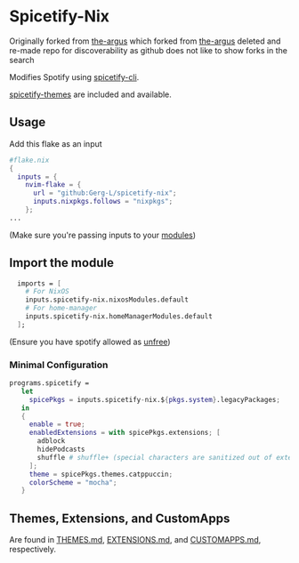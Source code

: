 # Spicetify-Nix

Originally forked from [the-argus](https://github.com/the-argus/spicetify-nix)
which forked from [the-argus](https://github.com/pietdevries94/spicetify-nix)
deleted and re-made repo for discoverability as github does not like to show forks in the search


Modifies Spotify using [spicetify-cli](https://github.com/spicetify/spicetify-cli).

[spicetify-themes](https://github.com/spicetify/spicetify-themes) are
included and available.

## Usage

Add this flake as an input
```nix
#flake.nix
{
  inputs = {
    nvim-flake = {
      url = "github:Gerg-L/spicetify-nix";
      inputs.nixpkgs.follows = "nixpkgs";
    };
...
```
(Make sure you're passing inputs to your [modules](https://blog.nobbz.dev/posts/2022-12-12-getting-inputs-to-modules-in-a-flake))

## Import the module
```nix
  imports = [
    # For NixOS
    inputs.spicetify-nix.nixosModules.default
    # For home-manager
    inputs.spicetify-nix.homeManagerModules.default
  ];
```
(Ensure you have spotify allowed as [unfree](https://wiki.nixos.org/wiki/Unfree_Software))

### Minimal Configuration

```nix
programs.spicetify =
   let
     spicePkgs = inputs.spicetify-nix.${pkgs.system}.legacyPackages;
   in
   {
     enable = true;
     enabledExtensions = with spicePkgs.extensions; [
       adblock
       hidePodcasts
       shuffle # shuffle+ (special characters are sanitized out of extension names)
     ];
     theme = spicePkgs.themes.catppuccin;
     colorScheme = "mocha";
   }
```

## Themes, Extensions, and CustomApps

Are found in [THEMES.md](./docs/THEMES.md), [EXTENSIONS.md](./docs/EXTENSIONS.md), and
[CUSTOMAPPS.md](./docs/CUSTOMAPPS.md), respectively.
